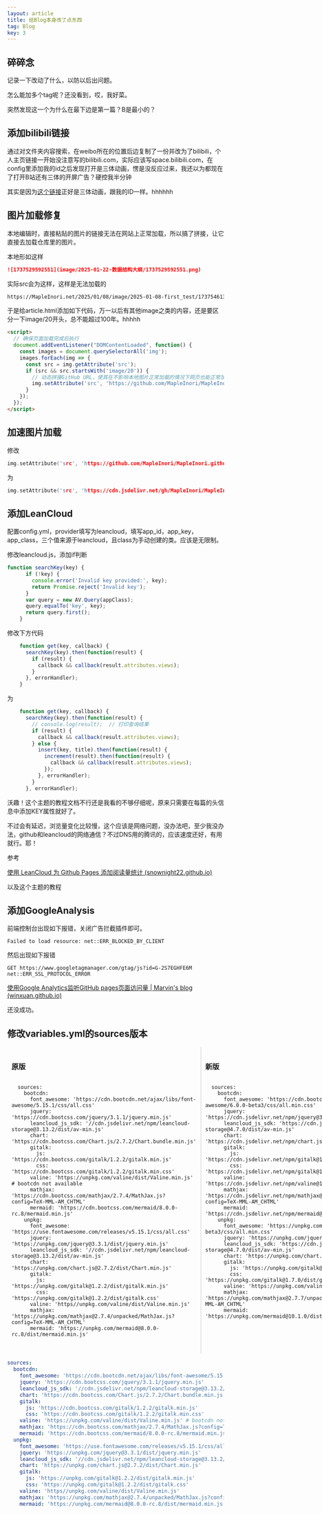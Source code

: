 ```yaml
---
layout: article
title: 给Blog本身改了点东西
tag: Blog
key: 3
---
```

## 碎碎念

记录一下改动了什么，以防以后出问题。

怎么能加多个tag呢？还没看到，哎，我好菜。

突然发现这一个为什么在最下边是第一篇？B是最小的？

## 添加bilibili链接

通过对文件夹内容搜索，在weibo所在的位置后边复制了一份并改为了bilibili，个人主页链接一开始没注意写的bilibili.com，实际应该写space.bilibili.com，在config里添加我的id之后发现打开是三体动画，愣是没反应过来，我还以为都现在了打开B站还有三体的开屏广告？硬控我半分钟

其实是因为[这个链接](https://bilibili.com/35246697)正好是三体动画，跟我的ID一样。hhhhhh

## 图片加载修复

本地编辑时，直接粘贴的图片的链接无法在网站上正常加载，所以搞了拼接，让它直接去加载仓库里的图片。

本地形如这样

```markdown
![1737529592551](image/2025-01-22-数据结构大纲/1737529592551.png)
```

实际src会为这样，这样是无法加载的

```markdown
https://MapleInori.net/2025/01/08/image/2025-01-08-first_test/1737546135783.png
```

于是给article.html添加如下代码，万一以后有其他image之类的内容，还是要区分一下image/20开头，总不能超过100年。hhhhh

```html
<script>
  // 确保页面加载完成后执行
  document.addEventListener("DOMContentLoaded", function() {
    const images = document.querySelectorAll('img');
    images.forEach(img => {
      const src = img.getAttribute('src');
      if (src && src.startsWith('image/20')) {
        // 动态拼接GitHub URL，使其在不影响本地图片正常加载的情况下网页也能正常加载图片
        img.setAttribute('src', 'https://github.com/MapleInori/MapleInori.github.io/blob/main/_posts/' + src + '?raw=true');
      }
    });
  });
</script>
```

## 加速图片加载

修改

```c
img.setAttribute('src', 'https://github.com/MapleInori/MapleInori.github.io/blob/main/_posts/' + src + '?raw=true');
```

为

```C
img.setAttribute('src', 'https://cdn.jsdelivr.net/gh/MapleInori/MapleInori.github.io/_posts/' + src + '?raw=true');
```

## 添加LeanCloud

配置config.yml，provider填写为leancloud，填写app_id，app_key，app_class，三个值来源于leancloud，且class为手动创建的类。应该是无限制。

修改leancloud.js，添加if判断

```js
function searchKey(key) {
      if (!key) {
        console.error('Invalid key provided:', key);
        return Promise.reject('Invalid key');
      }
      var query = new AV.Query(appClass);
      query.equalTo('key', key);
      return query.first();
    }
```

修改下方代码

```js
    function get(key, callback) {
      searchKey(key).then(function(result) {
        if (result) {
          callback && callback(result.attributes.views);
        }
      }, errorHandler);
    }
```

为

```js
    function get(key, callback) {
      searchKey(key).then(function(result) {
        // console.log(result);  // 打印查询结果
        if (result) {
          callback && callback(result.attributes.views);
        } else {
          insert(key, title).then(function(result) {
            increment(result).then(function(result) {
              callback && callback(result.attributes.views);
            });
          }, errorHandler);
        }
      }, errorHandler);
```

沃趣！这个主题的教程文档不行还是我看的不够仔细呢，原来只需要在每篇的头信息中添加KEY属性就好了。

不过会有延迟，浏览量变化比较慢，这个应该是网络问题，没办法吧，至少我没办法，github和leancloud的网络通信？不过DNS用的腾讯的，应该速度还好，有用就行。耶！

参考

[使用 LeanCloud 为 Github Pages 添加阅读量统计 (snownight22.github.io)](https://snownight22.github.io/cassidyblog/2023/06/18/LeanCloudForVisitorCount)

以及这个主题的教程

## 添加GoogleAnalysis

前端控制台出现如下报错，关闭广告拦截插件即可。

```shell
Failed to load resource: net::ERR_BLOCKED_BY_CLIENT
```

然后出现如下报错

```shell
GET https://www.googletagmanager.com/gtag/js?id=G-2S7EGHFE6M net::ERR_SSL_PROTOCOL_ERROR
```

[使用Google Analytics监听GitHub pages页面访问量 | Marvin&#39;s blog (winxuan.github.io)](https://winxuan.github.io/posts/add-google-analytics/)

还没成功。

## 修改variables.yml的sources版本

<div style="display: flex;">
  <div style="flex: 1; padding: 10px; border-right: 1px solid #ccc;">
    <h3>原版</h3>
    <pre><code>
  sources:
    bootcdn:
      font_awesome: 'https://cdn.bootcdn.net/ajax/libs/font-awesome/5.15.1/css/all.css'
      jquery: 'https://cdn.bootcss.com/jquery/3.1.1/jquery.min.js'
      leancloud_js_sdk: '//cdn.jsdelivr.net/npm/leancloud-storage@3.13.2/dist/av-min.js'
      chart: 'https://cdn.bootcss.com/Chart.js/2.7.2/Chart.bundle.min.js'
      gitalk:
        js: 'https://cdn.bootcss.com/gitalk/1.2.2/gitalk.min.js'
        css: 'https://cdn.bootcss.com/gitalk/1.2.2/gitalk.min.css'
      valine: 'https://unpkg.com/valine/dist/Valine.min.js' # bootcdn not available
      mathjax: 'https://cdn.bootcss.com/mathjax/2.7.4/MathJax.js?config=TeX-MML-AM_CHTML'
      mermaid: 'https://cdn.bootcss.com/mermaid/8.0.0-rc.8/mermaid.min.js'
    unpkg:
      font_awesome: 'https://use.fontawesome.com/releases/v5.15.1/css/all.css'
      jquery: 'https://unpkg.com/jquery@3.3.1/dist/jquery.min.js'
      leancloud_js_sdk: '//cdn.jsdelivr.net/npm/leancloud-storage@3.13.2/dist/av-min.js'
      chart: 'https://unpkg.com/chart.js@2.7.2/dist/Chart.min.js'
      gitalk:
        js: 'https://unpkg.com/gitalk@1.2.2/dist/gitalk.min.js'
        css: 'https://unpkg.com/gitalk@1.2.2/dist/gitalk.css'
      valine: 'https//unpkg.com/valine/dist/Valine.min.js'
      mathjax: 'https://unpkg.com/mathjax@2.7.4/unpacked/MathJax.js?config=TeX-MML-AM_CHTML'
      mermaid: 'https://unpkg.com/mermaid@8.0.0-rc.8/dist/mermaid.min.js'
      </code></pre>
  </div>
  <div style="flex: 1; padding: 10px;">
    <h3>新版</h3>
    <pre><code>
  sources:
    bootcdn:
      font_awesome: 'https://cdn.bootcdn.net/ajax/libs/font-awesome/6.0.0-beta3/css/all.min.css'
      jquery: 'https://cdn.jsdelivr.net/npm/jquery@3.6.0/dist/jquery.min.js'
      leancloud_js_sdk: 'https://cdn.jsdelivr.net/npm/leancloud-storage@4.7.0/dist/av-min.js'
      chart: 'https://cdn.jsdelivr.net/npm/chart.js@3.7.0/dist/chart.min.js'
      gitalk:
        js: 'https://cdn.jsdelivr.net/npm/gitalk@1.7.0/dist/gitalk.min.js'
        css: 'https://cdn.jsdelivr.net/npm/gitalk@1.7.0/dist/gitalk.min.css'
      valine: 'https://cdn.jsdelivr.net/npm/valine@1.5.2/dist/Valine.min.js'
      mathjax: 'https://cdn.jsdelivr.net/npm/mathjax@2.7.7/MathJax.js?config=TeX-MML-AM_CHTML'
      mermaid: 'https://cdn.jsdelivr.net/npm/mermaid@10.1.0/dist/mermaid.min.js'
    unpkg:
      font_awesome: 'https://unpkg.com/font-awesome@6.0.0-beta3/css/all.min.css'
      jquery: 'https://unpkg.com/jquery@3.6.0/dist/jquery.min.js'
      leancloud_js_sdk: 'https://cdn.jsdelivr.net/npm/leancloud-storage@4.7.0/dist/av-min.js'
      chart: 'https://unpkg.com/chart.js@3.7.0/dist/chart.min.js'
      gitalk:
        js: 'https://unpkg.com/gitalk@1.7.0/dist/gitalk.min.js'
        css: 'https://unpkg.com/gitalk@1.7.0/dist/gitalk.min.css'
      valine: 'https://unpkg.com/valine@1.5.2/dist/Valine.min.js'
      mathjax: 'https://unpkg.com/mathjax@2.7.7/unpacked/MathJax.js?config=TeX-MML-AM_CHTML'
      mermaid: 'https://unpkg.com/mermaid@10.1.0/dist/mermaid.min.js'
</code></pre>
  </div>
</div>



```yml
sources:
  bootcdn:
    font_awesome: 'https://cdn.bootcdn.net/ajax/libs/font-awesome/5.15.1/css/all.css'
    jquery: 'https://cdn.bootcss.com/jquery/3.1.1/jquery.min.js'
    leancloud_js_sdk: '//cdn.jsdelivr.net/npm/leancloud-storage@3.13.2/dist/av-min.js'
    chart: 'https://cdn.bootcss.com/Chart.js/2.7.2/Chart.bundle.min.js'
    gitalk:
      js: 'https://cdn.bootcss.com/gitalk/1.2.2/gitalk.min.js'
      css: 'https://cdn.bootcss.com/gitalk/1.2.2/gitalk.min.css'
    valine: 'https://unpkg.com/valine/dist/Valine.min.js' # bootcdn not available
    mathjax: 'https://cdn.bootcss.com/mathjax/2.7.4/MathJax.js?config=TeX-MML-AM_CHTML'
    mermaid: 'https://cdn.bootcss.com/mermaid/8.0.0-rc.8/mermaid.min.js'
  unpkg:
    font_awesome: 'https://use.fontawesome.com/releases/v5.15.1/css/all.css'
    jquery: 'https://unpkg.com/jquery@3.3.1/dist/jquery.min.js'
    leancloud_js_sdk: '//cdn.jsdelivr.net/npm/leancloud-storage@3.13.2/dist/av-min.js'
    chart: 'https://unpkg.com/chart.js@2.7.2/dist/Chart.min.js'
    gitalk:
      js: 'https://unpkg.com/gitalk@1.2.2/dist/gitalk.min.js'
      css: 'https://unpkg.com/gitalk@1.2.2/dist/gitalk.css'
    valine: 'https//unpkg.com/valine/dist/Valine.min.js'
    mathjax: 'https://unpkg.com/mathjax@2.7.4/unpacked/MathJax.js?config=TeX-MML-AM_CHTML'
    mermaid: 'https://unpkg.com/mermaid@8.0.0-rc.8/dist/mermaid.min.js'
```